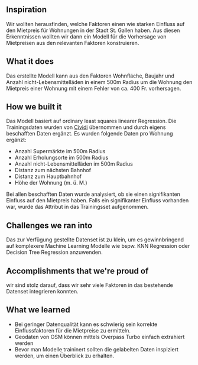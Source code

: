 ## Inspiration
Wir wollten herausfinden, welche Faktoren einen wie starken Einfluss auf den Mietpreis für Wohnungen in der Stadt St. Gallen haben. Aus diesen Erkenntnissen wollten wir dann ein Modell für die Vorhersage von Mietpreisen aus den relevanten Faktoren konstruieren.

## What it does
Das erstellte Modell kann aus den Faktoren Wohnfläche, Baujahr und Anzahl nicht-Lebensmittelläden in einem 500m Radius um die Wohnung den Mietpreis einer Wohnung mit einem Fehler von ca. 400 Fr. vorhersagen.

## How we built it
Das Modell basiert auf ordinary least squares linearer Regression. Die Trainingsdaten wurden von [Cividi](https://github.com/cividi/st-gallen-urban-indicators/blob/main/data/price-monitoring/price-monitoring-extended.csv) übernommen und durch eigens beschafften Daten ergänzt. Es wurden folgende Daten pro Wohnung ergänzt:
- Anzahl Supermärkte im 500m Radius
- Anzahl Erholungsorte im 500m Radius
- Anzahl nicht-Lebensmittelläden im 500m Radius
- Distanz zum nächsten Bahnhof
- Distanz zum Hauptbahnhof
- Höhe der Wohnung (m. ü. M.)

Bei allen beschafften Daten wurde analysiert, ob sie einen signifikanten Einfluss auf den Mietpreis haben. Falls ein signifikanter Einfluss vorhanden war, wurde das Attribut in das Trainingsset aufgenommen.

## Challenges we ran into
Das zur Verfügung gestellte Datenset ist zu klein, um es gewinnbringend auf komplexere Machine Learning Modelle wie bspw. KNN Regression oder Decision Tree Regression anzuwenden. 

## Accomplishments that we're proud of
wir sind stolz darauf, dass wir sehr viele Faktoren in das bestehende Datenset integrieren konnten. 

## What we learned
- Bei geringer Datenqualität kann es schwierig sein korrekte Einflussfaktoren für die Mietpreise zu ermitteln.
- Geodaten von OSM können mittels Overpass Turbo einfach extrahiert werden
- Bevor man Modelle traininert sollten die gelabelten Daten inspiziert werden, um einen Überblick zu erhalten.